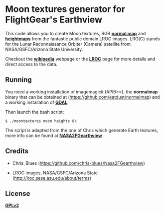 
Moon textures generator for FlightGear's Earthview
===

This code allows you to create Moon textures, RGB [**normal
map**](https://en.wikipedia.org/wiki/Normal_mapping) and
[**heightmaps**](https://en.wikipedia.org/wiki/Heightmap) from the
fantastic public domain LROC images. LRO(C) stands for the Lunar
Reconnaissance Orbiter (Camera) satellite from NASA/GSFC/Arizona State
University.

Checkout the
[**wikipedia**](https://en.wikipedia.org/wiki/Lunar_Reconnaissance_Orbiter)
webpage or the [**LROC**](http://lroc.sese.asu.edu/) page for more
details and direct access to the data.


Running
---

You need a working installation of imagemagick (API6>=), the
**normalmap** binary that can be obtained at
(https://github.com/eatdust/normalmap) and a working installation of
[**GDAL**](https://gdal.org/).

Then launch the bash script:

    $ ./moontextures moon heights 8k

The script is adapted from the one of Chris which generate Earth
textures, more info can be found at
[**NASA2FGearthview**](https://github.com/chris-blues/Nasa2FGearthview)


Credits
---

* Chris_Blues (https://github.com/chris-blues/Nasa2FGearthview)

* LROC images, NASA/GSFC/Arizona State (http://lroc.sese.asu.edu/about/terms)

License
---

[**GPLv2**](http://www.gnu.org/licenses/old-licenses/gpl-2.0.html)
